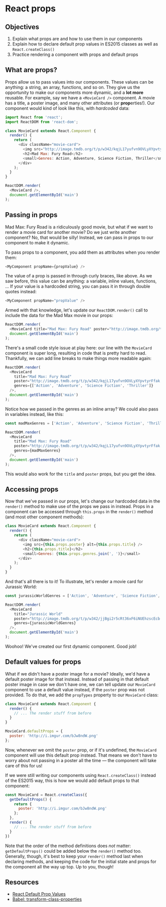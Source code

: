 # React props

## Objectives
1. Explain what props are and how to use them in our components
2. Explain how to declare default prop values in ES2015 classes as well as `React.createClass()`
3. Practice rendering a component with props and default props


## What are props?
Props allow us to pass values into our components. These values can be anything: a string, an array, functions, and so
on. They give us the opportunity to make our components more dynamic, and a **lot more** reusable. For example, say we
have a `<MovieCard />` component. A movie has a title, a poster image, and many other attributes (or **prop**erties!).
Our component would kind of look like this, with _hardcoded_ data:

```js
import React from 'react';
import ReactDOM from 'react-dom';

class MovieCard extends React.Component {
  render() {
    return (
      <div className="movie-card">
        <img src="http://image.tmdb.org/t/p/w342/kqjL17yufvn9OVLyXYpvtyrFfak.jpg" alt="Mad Max: Fury Road" />
        <h2>Mad Max: Fury Road</h2>
        <small>Genres: Action, Adventure, Science Fiction, Thriller</small>
      </div>
    );
  }
}

ReactDOM.render(
  <MovieCard />,
  document.getElementById('main')
);
```

## Passing in props
Mad Max: Fury Road is a ridiculously good movie, but what if we want to render a movie card for another movie? Do we
just write another component? No, that would be silly! Instead, we can pass in props to our component to make it dynamic.

To pass props to a component, you add them as attributes when you render them:

```js
<MyComponent propName={propValue} />
```

The value of a prop is passed in through curly braces, like above. As we saw before, this value can be anything: a
variable, inline values, functions, ... If your value is a hardcoded string, you can pass it in through double quotes
instead:

```js
<MyComponent propName="propValue" />
```

Armed with that knowledge, let's update our `ReactDOM.render()` call to include the data for the Mad Max movie in our
props:

```js
ReactDOM.render(
  <MovieCard title="Mad Max: Fury Road" poster="http://image.tmdb.org/t/p/w342/kqjL17yufvn9OVLyXYpvtyrFfak.jpg" genres={['Action', 'Adventure', 'Science Fiction', 'Thriller']} />,
  document.getElementById('main')
);
```

There's a small code style issue at play here: our line with the `MovieCard` component is super long, resulting in code
that is pretty hard to read. Thankfully, we can add line breaks to make things more readable again:

```js
ReactDOM.render(
  <MovieCard
    title="Mad Max: Fury Road"
    poster="http://image.tmdb.org/t/p/w342/kqjL17yufvn9OVLyXYpvtyrFfak.jpg"
    genres={['Action', 'Adventure', 'Science Fiction', 'Thriller']} 
  />,
  document.getElementById('main')
);
```

Notice how we passed in the genres as an inline array? We could also pass in variables instead, like this:

```js
const madMaxGenres = ['Action', 'Adventure', 'Science Fiction', 'Thriller'];

ReactDOM.render(
  <MovieCard
    title="Mad Max: Fury Road"
    poster="http://image.tmdb.org/t/p/w342/kqjL17yufvn9OVLyXYpvtyrFfak.jpg"
    genres={madMaxGenres} 
  />,
  document.getElementById('main')
);
```

This would also work for the `title` and `poster` props, but you get the idea.

## Accessing props
Now that we've passed in our props, let's change our hardcoded data in the `render()` method to make use of the props we
pass in instead. Props in a component can be accessed through `this.props` in the `render()` method (and most other
component methods):

```js
class MovieCard extends React.Component {
  render() {
    return (
      <div className="movie-card">
        <img src={this.props.poster} alt={this.props.title} />
        <h2>{this.props.title}</h2>
        <small>Genres: {this.props.genres.join(', ')}</small>
      </div>
    );
  }
}
```

And that's all there is to it! To illustrate, let's render a movie card for Jurassic World:

```js
const jurassicWorldGenres = ['Action', 'Adventure', 'Science Fiction', 'Thriller'];

ReactDOM.render(
  <MovieCard
    title="Jurassic World"
    poster="http://image.tmdb.org/t/p/w342/jjBgi2r5cRt36xF6iNUEhzscEcb.jpg"
    genres={jurassicWorldGenres} 
  />,
  document.getElementById('main')
);
```

Woohoo! We've created our first dynamic component. Good job!

## Default values for props
What if we didn't have a poster image for a movie? Ideally, we'd have a default poster image for that instead. Instead
of passing in that default poster image in case we don't have one, we can tell update our `MovieCard` component to use
a default value instead, if the `poster` prop was not provided. To do that, we add the `propTypes` property to our
`MovieCard` class:

```js
class MovieCard extends React.Component {
  render() {
    // ... The render stuff from before
  }
}

MovieCard.defaultProps = {
  poster: 'http://i.imgur.com/bJw8ndW.png'
};
```

Now, whenever we omit the `poster` prop, or if it's undefined, the `MovieCard` component will use this default prop
instead. That means we don't have to worry about not passing in a poster all the time — the component will take care of
this for us!

If we were still writing our components using `React.createClass()` instead of the ES2015 way, this is how we would add
default props to that component:

```js
const MovieCard = React.createClass({
  getDefaultProps() {
    return {
      poster: 'http://i.imgur.com/bJw8ndW.png'
    };
  },
  render() {
    // ... The render stuff from before
  }
})
```

Note that the order of the method definitions does _not_ matter: `getDefaultProps()` could be added below the `render()`
method too. Generally, though, it's best to keep your `render()` method last when declaring methods, and keeping the
code for the initial state and props for the component all the way up top. Up to you, though!

## Resources
- [React Default Prop Values](https://facebook.github.io/react/docs/reusable-components.html#default-prop-values)
- [Babel: transform-class-properties](http://babeljs.io/docs/plugins/transform-class-properties/)
